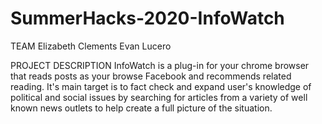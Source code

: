 # SummerHacks-2020-InfoWatch
TEAM
Elizabeth Clements
Evan Lucero

PROJECT DESCRIPTION
InfoWatch is a plug-in for your chrome browser that reads posts as your browse Facebook and recommends related reading. It's main target is to fact check and expand user's knowledge of political and social issues by searching for articles from a variety of well known news outlets to help create a full picture of the situation.

